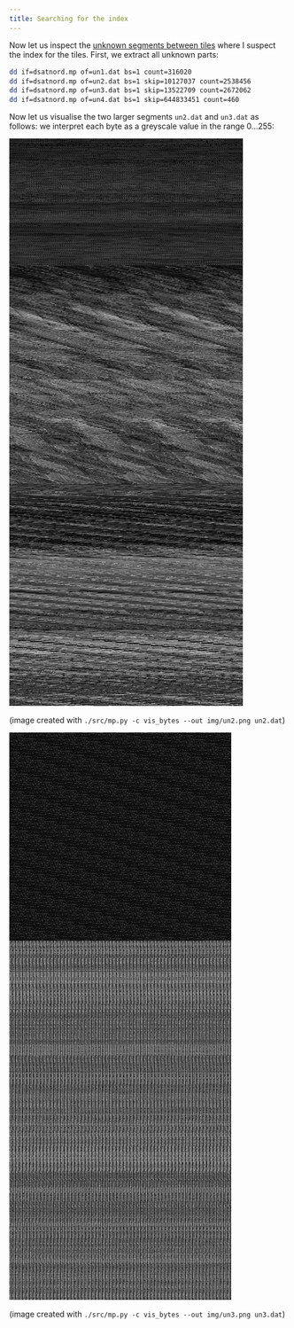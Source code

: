 ```yaml
---
title: Searching for the index
---
```


Now let us inspect the [unknown segments between
tiles](/2024-04-22-getting-an-overview-on-the-file-content.markdown)
where I suspect the index for the tiles. First, we extract all unknown
parts:

```sh
dd if=dsatnord.mp of=un1.dat bs=1 count=316020
dd if=dsatnord.mp of=un2.dat bs=1 skip=10127037 count=2538456
dd if=dsatnord.mp of=un3.dat bs=1 skip=13522709 count=2672062
dd if=dsatnord.mp of=un4.dat bs=1 skip=644833451 count=460
```

Now let us visualise the two larger segments `un2.dat` and `un3.dat`
as follows: we interpret each byte as a greyscale value in the range
0...255:

![](/img/un2.png)

(image created with `./src/mp.py -c vis_bytes --out img/un2.png un2.dat`)

![](/img/un3.png)

(image created with `./src/mp.py -c vis_bytes --out img/un3.png un3.dat`)
